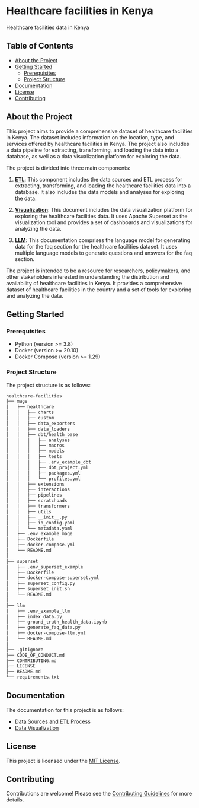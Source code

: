 # Healthcare facilities in Kenya

Healthcare facilities data in Kenya

## Table of Contents

- [About the Project](#about-the-project)
- [Getting Started](#getting-started)
  - [Prerequisites](#prerequisites)
  - [Project Structure](#project-structure)
- [Documentation](#documentation)
- [License](#license)
- [Contributing](#contributing)

## About the Project

This project aims to provide a comprehensive dataset of healthcare facilities in Kenya. The dataset includes information on the location, type, and services offered by healthcare facilities in Kenya. The project also includes a data pipeline for extracting, transforming, and loading the data into a database, as well as a data visualization platform for exploring the data.

The project is divided into three main components:

1. [**ETL**](mage/README.md): This component includes the data sources and ETL process for extracting, transforming, and loading the healthcare facilities data into a database. It also includes the data models and analyses for exploring the data.

2. [**Visualization**](visualization/superset/README.md): This document includes the data visualization platform for exploring the healthcare facilities data. It uses Apache Superset as the visualization tool and provides a set of dashboards and visualizations for analyzing the data.

3. [**LLM**](llm_health/README.md): This documentation comprises the language model for generating data for the faq section for the healthcare facilities dataset. It uses multiple language models to generate questions and answers for the faq section.

The project is intended to be a resource for researchers, policymakers, and other stakeholders interested in understanding the distribution and availability of healthcare facilities in Kenya. It provides a comprehensive dataset of healthcare facilities in the country and a set of tools for exploring and analyzing the data.

## Getting Started

### Prerequisites

- Python (version >= 3.8)
- Docker (version >= 20.10)
- Docker Compose (version >= 1.29)

### Project Structure

The project structure is as follows:

```md
healthcare-facilities
├── mage
│   ├── healthcare
│   │   ├── charts
│   │   ├── custom
│   │   ├── data_exporters
│   │   ├── data_loaders
│   │   ├── dbt/health_base
│   │   │   ├── analyses
│   │   │   ├── macros
│   │   │   ├── models
│   │   │   ├── tests
│   │   │   ├── .env_example_dbt
│   │   │   ├── dbt_project.yml
│   │   │   ├── packages.yml
│   │   │   └── profiles.yml
│   │   ├── extensions
│   │   ├── interactions
│   │   ├── pipelines
│   │   ├── scratchpads
│   │   ├── transformers
│   │   ├── utils
│   │   ├── __init__.py
│   │   ├── io_config.yaml
│   │   └── metadata.yaml
│   ├── .env_example_mage
│   ├── Dockerfile
│   ├── docker-compose.yml
│   └── README.md
│
├── superset
│   ├── .env_superset_example
│   ├── Dockerfile
│   ├── docker-compose-superset.yml
│   ├── superset_config.py
│   ├── superset_init.sh
│   └── README.md
│
├── llm
│   ├── .env_example_llm
│   ├── index_data.py
│   ├── ground_truth_health_data.ipynb
│   ├── generate_faq_data.py
│   ├── docker-compose-llm.yml
│   └── README.md
│
├── .gitignore
├── CODE_OF_CONDUCT.md
├── CONTRIBUTING.md
├── LICENSE
├── README.md
└── requirements.txt
```

## Documentation

The documentation for this project is as follows:

- [Data Sources and ETL Process](mage/README.md)
- [Data Visualization](visualization/superset/README.md)

## License

This project is licensed under the [MIT License](LICENSE).

## Contributing

Contributions are welcome! Please see the [Contributing Guidelines](CONTRIBUTING.md) for more details.
